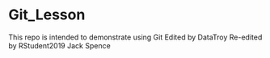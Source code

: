 # Git_Lesson
This repo is intended to demonstrate using Git
Edited by DataTroy
Re-edited by RStudent2019
Jack Spence